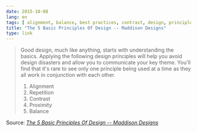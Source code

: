 ```yaml
---
date: 2015-10-08
lang: en
tags: [ alignment, balance, best practices, contrast, design, principles, proximity, repetition ]
title: "The 5 Basic Principles Of Design -- Maddison Designs"
type: link
---
```


> Good design, much like anything, starts with understanding the basics.
> Applying the following design principles will help you avoid design
> disasters and allow you to communicate your key theme. You'll find
> that it's rare to see only one principle being used at a time as they
> all work in conjunction with each other.
>
> 1.  Alignment
> 2.  Repetition
> 3.  Contrast
> 4.  Proximity
> 5.  Balance

Source: *[The 5 Basic Principles Of Design -- Maddison
Designs](http://maddisondesigns.com/2009/03/the-5-basic-principles-of-design/)*

